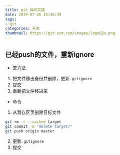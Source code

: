 ```yaml
---
title: git 操作实践
date: 2019-07-26 15:36:39
tags:
- git
categories: 开发
thumbnail: https://git-scm.com/images/logo@2x.png
---
```


## 已经push的文件，重新ignore
* 笨方法
1. 把文件移出备份并删除，更新`.gitignore`
2. 提交
3. 重新把文件移进来

* 命令
1. 从暂存区里删除目标文件
```bash
git rm -r --cached target
git commit -m "delete target/"
git push origin master
```
2. 更新`.gitignore`
3. 提交